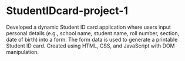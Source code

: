 # StudentIDcard-project-1
Developed a dynamic Student ID card application where users input personal details (e.g., school name, student name, roll number, section, date of birth) into a form. The form data is used to generate a printable Student ID card. Created using HTML, CSS, and JavaScript with DOM manipulation.
